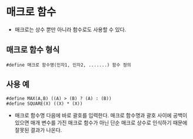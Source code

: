 # 매크로 함수
- 매크로는 상수 뿐만 아니라 함수로도 사용할 수 있다.


## 매크로 함수 형식
    #define 매크로 함수명(인자1, 인자2, .......) 함수 정의



## 사용 예 
    #define MAX(A,B) ((A) > (B) ? (A) : (B))
    #define SQUARE(X) ((X) * (X))

- 매크로 함수명 다음에 바로 괄호를 입력한다. 매크로 함수명과 괄호 사이에 공백이 있으면 매개 변수를 가진 매크로 함수가 아닌 단순 매크로 상수로 인식하기 때문에 잘못된 결과가 나온다.